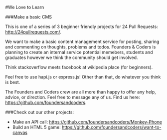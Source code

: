 #We Love to Learn

###Make a basic CMS

This is one of a series of 3 beginner friendly projects for 24 Pull Requests: http://24pullrequests.com/.

We want to make a basic content management service for posting, sharing and commenting on thoughts, problems and todos.
Founders & Coders is planning to create an internal service potential memebers, students and graduates however we think the community should get involved.

Think stackoverflow meets facebook at wikipedia place (for beginners).

Feel free to use hapi.js or express.js! Other than that, do whatever you think is best.

The Founders and Coders crew are all more than happy to offer any help, advice, or direction. Feel free to message any of us. Find us here: https://github.com/foundersandcoders.

###Check out our other projects:

* Make an API call: https://github.com/foundersandcoders/Monkey-Phone
* Build an HTML 5 game: https://github.com/foundersandcoders/want-to-canvas
